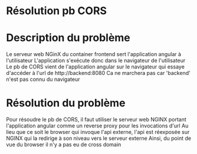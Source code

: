 # Résolution pb CORS

# Description du problème
Le serveur web NGinX du container frontend sert l'application angular à l'utilisateur
L'application s'exécute donc dans le navigateur de l'utilisateur
Le pb de CORS vient de l'application angular sur le navigateur qui essaye d'accéder à l'url de http://backend:8080
Ca ne marchera pas car 'backend' n'est pas connu du navigateur

# Résolution du problème
Pour résoudre le pb de CORS, il faut utiliser le serveur web NGINX portant l'application angular comme un reverse proxy pour les invocations d'url
Au lieu que ce soit le browser qui invoque l'api externe, l'api est réexposée sur NGINX qui la redirige à son niveau vers le serveur externe
Ainsi, du point de vue du browser il n'y a pas eu de cross domain